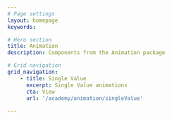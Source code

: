 ```yaml
---
# Page settings
layout: homepage
keywords:

# Hero section
title: Animation
description: Components from the Animation package

# Grid navigation
grid_navigation:
    - title: Single Value
      excerpt: Single Value animations
      cta: View
      url: '/academy/animation/singleValue'
      
---
```

